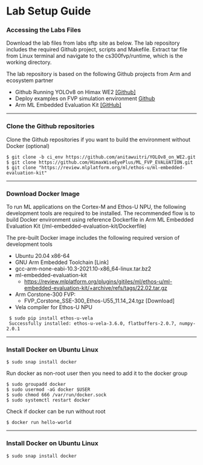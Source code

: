 # Lab Setup Guide

### Accessing the Labs Files
Download the lab files from labs sftp site as below. The lab repository includes the required Github project, scripts and Makefile. Extract tar file from Linux terminal and navigate to the cs300fvp/runtime, which is the working directory.

The lab repository is based on the following Github projects from Arm and ecosystem partner 
* Github Running YOLOv8 on Himax WE2 [[Github]](https://github.com/anitawuitri/YOLOv8_on_WE2.git)  
* Deploy examples on FVP simulation environment [Github](https://github.com/HimaxWiseEyePlus/ML_FVP_EVALUATION?tab=readme-ov-file#how-to-use-himax-config-file-to-generate-vela-model) 
* Arm ML Embedded Evaluation Kit [[GitHub]](https://review.mlplatform.org/plugins/gitiles/ml/ethos-u/ml-embedded-evaluation-kit/)


---
### Clone the Github repositories
Clone the Github repositories if you want to build the environment without Docker (optional)
```
$ git clone -b ci_env https://github.com/anitawuitri/YOLOv8_on_WE2.git 
$ git clone https://github.com/HimaxWiseEyePlus/ML_FVP_EVALUATION.git
$ git clone "https://review.mlplatform.org/ml/ethos-u/ml-embedded-evaluation-kit" 
```

---
### Download Docker Image

To run ML applications on the Cortex-M and Ethos-U NPU, the following development tools are required to be installed. The recommended flow is to build Docker environment using reference Dockerfile in Arm ML Embedded Evaluation Kit (/ml-embedded-evaluation-kit/Dockerfile)

The pre-built Docker image includes the following required version of development tools 
* Ubuntu 20.04 x86-64
* GNU Arm Embedded Toolchain [Link]
* gcc-arm-none-eabi-10.3-2021.10-x86_64-linux.tar.bz2 
* ml-embedded-evaluation-kit
  * https://review.mlplatform.org/plugins/gitiles/ml/ethos-u/ml-embedded-evaluation-kit/+archive/refs/tags/22.02.tar.gz 
* Arm Corstone-300 FVP: 
  * FVP_Corstone_SSE-300_Ethos-U55_11.14_24.tgz [Download]
* Vela compiler for Ethos-U NPU
 ```
  $ sudo pip install ethos-u-vela
  Successfully installed: ethos-u-vela-3.6.0, flatbuffers-2.0.7, numpy-2.0.1
 ```



---
### Install Docker on Ubuntu Linux
```
$ sudo snap install docker 
```

Run docker as non-root user then you need to add it to the docker group
```
$ sudo groupadd docker
$ sudo usermod -aG docker $USER
$ sudo chmod 666 /var/run/docker.sock
$ sudo systemctl restart docker
```
Check if docker can be run without root
```
$ docker run hello-world
```

---
### Install Docker on Ubuntu Linux
```
$ sudo snap install docker 
```
